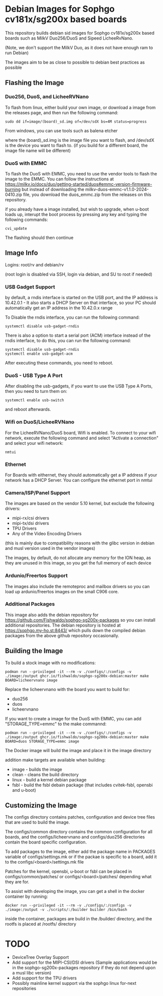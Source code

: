 # Debian Images for Sophgo cv181x/sg200x based boards 
This repository builds debian sid images for Sophgo cv181x/sg200x based boards such as MilkV Duo256/DuoS and Sipeed LicheeRvNano.

(Note, we don't support the MilkV Duo, as it does not have enough ram to run Debian)

The images aim to be as close to possible to debian best practices as possible

## Flashing the Image

### Duo256, DuoS, and LicheeRVNano
To flash from linux, either build your own image, or download a image from the releases page, and then run the following command:
```
sudo dd if=image/(board)_sd.img of=/dev/sdX bs=4M status=progress
```

From windows, you can use tools such as balena etcher

where the (board)_sd.img is the image file you want to flash, and /dev/sdX is the device you want to flash to.
(if you build for a different board, the image file name will be different)

### DuoS with EMMC
To flash the DuoS with EMMC, you need to use the vendor tools to flash the image to the EMMC. You can follow the
instructions at https://milkv.io/docs/duo/getting-started/duos#emmc-version-firmware-burning but instead of downloading 
the  milkv-duos-emmc-v1.1.0-2024-0410.zip file, you download the duos_emmc.zip from the releases on this repository.

if you already have a image installed, but wish to upgrade, when u-boot loads up, interupt the boot process by pressing any
key and typing the following commands:
```
cvi_update
```

The flashing should then continue


## Image Info
Logins: root/rv and debian/rv

(root login is disabled via SSH, login via debian, and SU to root if needed)

### USB Gadget Support
by default, a rndis interface is started on the USB port, and the IP address is
10.42.0.1 - It also starts a DHCP Server on that interface, so your PC should automatically get an IP address in the 10.42.0.x range

To Disable the rndis interface, you can run the following command:
```
systemctl disable usb-gadget-rndis
```

There is also a option to start a serial port (ACM) interface instead of the rndis interface, to do this, you can run the following command:
```
systemctl disable usb-gadget-rndis
systemctl enable usb-gadget-acm
```

After executing these commands, you need to reboot.

### DuoS - USB Type A Port
After disabling the usb-gadgets, if you want to use the USB Type A Ports, then you need to turn them on:
```
systemctl enable usb-switch
```

and reboot afterwards. 

### Wifi on DuoS/LicheeRVNano
For the LicheeRVNano/DuoS board, Wifi is enabled. To connect to your wifi network, execute the following command and select "Activate a connection" and select your wifi network:
```
nmtui
```

### Ethernet
For Boards with eithernet, they should automatically get a IP address if your network has a DHCP Server. You can configure the 
ethernet port in nmtui

### Camera/ISP/Panel Support
The images are based on the vendor 5.10 kernel, but exclude the following drivers:
- mipi-rx/csi drivers
- mipi-tx/dsi drivers
- TPU Drivers
- Any of the Video Encoding Drivers

(this is mainly due to compatibility reasons with the glibc version in debian and musl version used in the vendor images)

The images, by default, do not allocate any memory for the ION heap, as they are unused in this image, so you get the full memory of each device

### Ardunio/Freertos Support
The images also include the remoteproc and mailbox drivers so you can load up ardunio/freertos images on the small C906 core. 

### Additional Packages
This image also adds the debian repository for https://github.com/Fishwaldo/sophgo-sg200x-packages so you can install additional repositories. The debian repository is hosted at 
https://sophgo.my-ho.st:8443/ which pulls down the compiled debian packages from the above github repository occasionally.


## Building the Image
To build a stock image with no modifications:
```
podman run --privileged -it --rm -v ./configs/:/configs -v ./image:/output ghcr.io/fishwaldo/sophgo-sg200x-debian:master make BOARD=licheervnano image
```

Replace the licheervnano with the board you want to build for:
- duo256
- duos
- licheervnano

If you want to create a image for the DuoS with EMMC, you can add "STORAGE_TYPE=emmc" to the make commannd:
```
podman run --privileged -it --rm -v ./configs/:/configs -v ./image:/output ghcr.io/fishwaldo/sophgo-sg200x-debian:master make BOARD=duos STORAGE_TYPE=emmc image
```

The Docker image will build the image and place it in the image directory

addition make targets are available when building:
- image - builds the image
- clean - cleans the build directory
- linux - build a kernel debian package
- fsbl - build the fsbl debain package (that includes cvitek-fsbl, opensbi and u-boot)

## Customizing the Image
The configs directory contains patches, configuration and device tree files that are used to build the image.

The configs/common directory contains the common configuration for all boards, and the configs/licheervnano and configs/duo256 directories contain the board specific configuration.

To add packages to the image, either add the package name in PACKAGES variable of configs/settings.mk or if the packae is specific to a board, add it to the configs/\<board\>/settings.mk file

Patches for the kernel, opensbi, u-boot or fsbl can be placed in configs/common/patches/ or configs/\<board\>/patches/ depending what they are for.

To assist with developing the image, you can get a shell in the docker container by running:
```
docker run --privileged -it --rm -v ./configs/:/configs -v ./image:/output -v ./scripts/:/builder builder /bin/bash
```
inside the container, packages are build in the /builder/ directory, and the rootfs is placed at /rootfs/ directory

# TODO
- DeviceTree Overlay Support
- Add support for the MIPI-CSI/DSI drivers (Sample applications would be in the sophgo-sg200x-packages repository if they do not depend upon a musl libc version)
- Add support for the TPU drivers
- Possibly mainline kernel support via the sophgo linux for-next repositories
